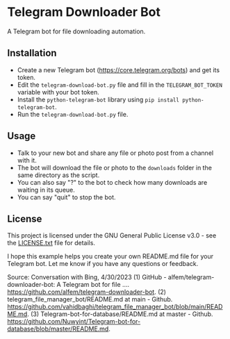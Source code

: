 
# Telegram Downloader Bot

A Telegram bot for file downloading automation.

## Installation

- Create a new Telegram bot (https://core.telegram.org/bots) and get its token.
- Edit the `telegram-download-bot.py` file and fill in the `TELEGRAM_BOT_TOKEN` variable with your bot token.
- Install the `python-telegram-bot` library using `pip install python-telegram-bot`.
- Run the `telegram-download-bot.py` file.

## Usage

- Talk to your new bot and share any file or photo post from a channel with it.
- The bot will download the file or photo to the `downloads` folder in the same directory as the script.
- You can also say "?" to the bot to check how many downloads are waiting in its queue.
- You can say "quit" to stop the bot.

## License

This project is licensed under the GNU General Public License v3.0 - see the [LICENSE.txt](LICENSE.txt) file for details.

I hope this example helps you create your own README.md file for your Telegram bot. Let me know if you have any questions or feedback.

Source: Conversation with Bing, 4/30/2023
(1) GitHub - alfem/telegram-downloader-bot: A Telegram bot for file .... https://github.com/alfem/telegram-downloader-bot.
(2) telegram_file_manager_bot/README.md at main - Github. https://github.com/vahidbaghi/telegram_file_manager_bot/blob/main/README.md.
(3) Telegram-bot-for-database/README.md at master - Github. https://github.com/Nuwyint/Telegram-bot-for-database/blob/master/README.md.